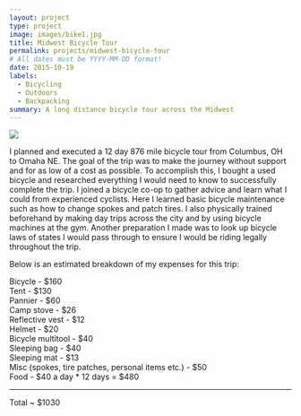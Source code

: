 ```yaml
---
layout: project
type: project
image: images/bike1.jpg
title: Midwest Bicycle Tour
permalink: projects/midwest-bicycle-tour
# All dates must be YYYY-MM-DD format!
date: 2015-10-19
labels:
  - Bicycling
  - Outdoors
  - Backpacking
summary: A long distance bicycle tour across the Midwest
---
```


<img class="ui image" src="{{ site.baseurl }}/images/bike2.jpg">

I planned and executed a 12 day 876 mile bicycle tour from Columbus, OH to Omaha NE. The goal of the trip was to make the journey without support and for as low of a cost as possible. To accomplish this, I bought a used bicycle and researched everything I would need to know to successfully complete the trip. I joined a bicycle co-op to gather advice and learn what I could from experienced cyclists. Here I learned basic bicycle maintenance such as how to change spokes and patch tires. I also physically trained beforehand by making day trips across the city and by using bicycle machines at the gym. Another preparation I made was to look up bicycle laws of states I would pass through to ensure I would be riding legally throughout the trip.

Below is an estimated breakdown of my expenses for this trip:

Bicycle - $160<br>
Tent - $130<br>
Pannier - $60<br>
Camp stove - $26<br>
Reflective vest - $12<br>
Helmet - $20<br>
Bicycle multitool - $40<br>
Sleeping bag - $40<br>
Sleeping mat - $13<br>
Misc (spokes, tire patches, personal items etc.) - $50<br>
Food - $40 a day * 12 days = $480<hr>
Total ~ $1030

